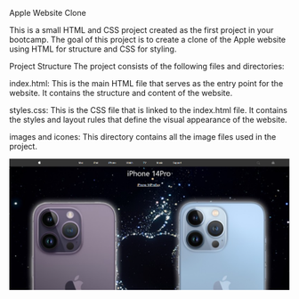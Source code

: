 Apple Website Clone

This is a small HTML and CSS project created as the first project in your bootcamp. The goal of this project is to create a clone of the Apple website using HTML for structure and CSS for styling.

Project Structure
The project consists of the following files and directories:

index.html: This is the main HTML file that serves as the entry point for the website. It contains the structure and content of the website.

styles.css: This is the CSS file that is linked to the index.html file. It contains the styles and layout rules that define the visual appearance of the website.

images and icones: This directory contains all the image files used in the project. 

![Apple-Clone](./sceenshot-iphone-clone.png)